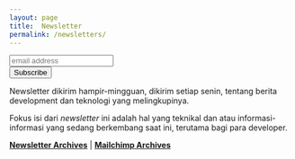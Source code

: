 ```yaml
---
layout: page
title:  Newsletter
permalink: /newsletters/
---
```

<div id="mc_embed_signup" class="start_form">
<form action="//jakartadev.us12.list-manage.com/subscribe/post?u=a34ff9df1ffbc50651c66d478&amp;id=d1f45e3af1" method="post" id="mc-embedded-subscribe-form" name="mc-embedded-subscribe-form" class="validate" target="_blank" novalidate>
    <div id="mc_embed_signup_scroll">
  <input type="email" value="" name="EMAIL" class="email" id="mce-EMAIL" placeholder="email address" required>
    <!-- real people should not fill this in and expect good things - do not remove this or risk form bot signups-->
    <div style="position: absolute; left: -5000px;" aria-hidden="true">
    <input type="text" name="b_a34ff9df1ffbc50651c66d478_d1f45e3af1" tabindex="-1" value=""></div>
    <div class="clear">
      <input type="submit" value="Subscribe" name="subscribe" id="mc-embedded-subscribe" class="button button2">
    </div>
    </div>
</form>
</div>
<p>Newsletter dikirim hampir-mingguan, dikirim setiap senin, tentang berita development dan teknologi yang melingkupinya.</p>
<p>Fokus isi dari <em>newsletter</em> ini adalah hal yang teknikal dan atau informasi-informasi yang sedang berkembang saat ini, terutama bagi para developer.</p>

<!-- <h4>Issue terakhir JakartaDEV <a href="{{ root_url }}{{ post.url }}">{{ post.title }} &rarr;</a> </h4> -->
<b><a href="/newsletter-archives">Newsletter Archives</a></b> | <b><a href="https://us12.campaign-archive.com/home/?u=a34ff9df1ffbc50651c66d478&id=d1f45e3af1">Mailchimp Archives</a></b>